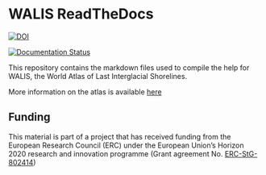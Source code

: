# WALIS ReadTheDocs
[![DOI](https://zenodo.org/badge/DOI/10.5281/zenodo.3961544.svg)](https://doi.org/10.5281/zenodo.3961544)

[![Documentation Status](https://readthedocs.org/projects/walis-help/badge/?version=latest)](https://walis-help.readthedocs.io/en/latest/?badge=latest)

This repository contains the markdown files used to compile the help for WALIS, the World Atlas of Last Interglacial Shorelines.

More information on the atlas is available [here](https://alerovere.github.io/WALIS/)


## Funding
This material is part of a project that has received funding from the European Research Council (ERC) under the European Union’s Horizon 2020 research and innovation programme (Grant agreement No. [ERC-StG-802414](https://cordis.europa.eu/project/id/802414/it))
